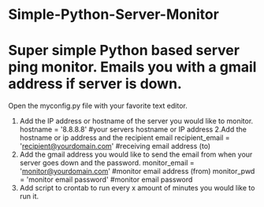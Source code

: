 Simple-Python-Server-Monitor
============================
Super simple Python based server ping monitor. Emails you with a gmail address if server is down.
============================

Open the myconfig.py file with your favorite text editor.

1. Add the IP address or hostname of the server you would like to monitor.
  hostname = '8.8.8.8'  #your servers hostname or IP address
2.Add the hostname or ip address and the recipient email 
  recipient_email = 'recipient@yourdomain.com' #receiving email address (to)  
3. Add the gmail address you would like to send the email from when your server goes down and the password.
  monitor_email = 'monitor@yourdomain.com' #monitor email address (from)
  monitor_pwd = 'monitor email password' #monitor email password
4. Add script to crontab to run every x amount of minutes you would like to run it.


